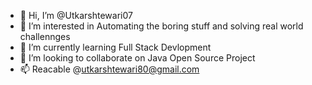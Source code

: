 - 👋 Hi, I’m @Utkarshtewari07
- 👀 I’m interested in Automating the boring stuff and solving real world challennges
- 🌱 I’m currently learning Full Stack Devlopment
- 💞️ I’m looking to collaborate on Java Open Source Project
- 📫 Reacable @utkarshtewari80@gmail.com

<!---
Utkarshtewari07/Utkarshtewari07 is a ✨ special ✨ repository because its `README.md` (this file) appears on your GitHub profile.
You can click the Preview link to take a look at your changes.
--->
